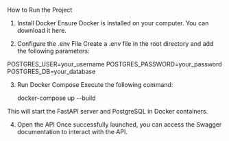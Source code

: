 How to Run the Project

1. Install Docker
  Ensure Docker is installed on your computer. You can download it here.

2. Configure the .env File
  Create a .env file in the root directory and add the following parameters:

  POSTGRES_USER=your_username
  POSTGRES_PASSWORD=your_password
  POSTGRES_DB=your_database

3. Run Docker Compose
  Execute the following command:

    docker-compose up --build

  This will start the FastAPI server and PostgreSQL in Docker containers.

4. Open the API
  Once successfully launched, you can access the Swagger documentation to interact with the API.
